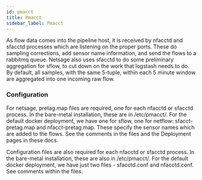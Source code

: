 ```yaml
---
id: pmacct
title: Pmacct
sidebar_label: Pmacct
---
```

As flow data comes into the pipeline host, it is received by nfacctd and sfacctd processes which are listening on the proper ports. 
These do sampling corrections, add sensor name information, and send the flows to a rabbitmq queue.
Netsage also uses sfacctd to do some preliminary aggregation for sflow, to cut down on the work that logstash needs to do. By default, all samples, with the same 5-tuple, within each 5 minute window are aggregated into one incoming raw flow.

### Configuration
For netsage, pretag.map files are required, one for each nfacctd or sfacctd process. In the bare-metal installation, these are in /etc/pmacct/. For the default docker deployment, we have one for sflow, one for netflow: sfacct-pretag.map and nfacct-pretag.map. These specify the sensor names which are added to the flows. See the comments in the files and the Deployment pages in these docs.

Configuration files are also required for each nfacctd or sfacctd process. In the bare-metal installation, these are also in /etc/pmacct/. For the default docker deployment, we have just two files - sfacctd.conf and nfacctd.conf. See comments within the files.

